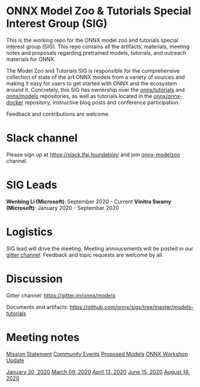 <!--- SPDX-License-Identifier: Apache-2.0 -->

# ONNX Model Zoo & Tutorials Special Interest Group (SIG)

This is the working repo for the ONNX model zoo and tutorials special interest group (SIG). This repo contains all the artifacts, materials, meeting notes and proposals regarding pretrained models, tutorials, and outreach materials for ONNX.

The Model Zoo and Tutorials SIG is responsible for the comprehensive collection of state of the art ONNX models from a variety of sources and making it easy for users to get started with ONNX and the ecosystem around it. Concretely, this SIG has ownership over the [onnx/tutorials](https://github.com/onnx/tutorials) and [onnx/models](https://github.com/onnx/models) repositories, as well as tutorials located in the [onnx/onnx-docker](https://github.com/onnx/onnx-docker) repository, instructive blog posts and conference participation.

Feedback and contributions are welcome.

# Slack channel
Please sign up at https://slack.lfai.foundation/ and join [onnx-modelzoo](https://lfaifoundation.slack.com/archives/C018RE2BRBL) channel.

# SIG Leads
**Wenbing Li (Microsoft)**: September 2020 - Current
**Vinitra Swamy (Microsoft)**: January 2020 - September 2020

# Logistics
SIG lead will drive the meeting. Meeting annoucements will be posted in our [gitter channel](https://gitter.im/onnx/models).
Feedback and topic requests are welcome by all.

# Discussion
Gitter channel: https://gitter.im/onnx/models

Documents and artifacts: https://github.com/onnx/sigs/tree/master/models-tutorials

# Meeting notes
[Mission Statement](docs/MissionStatement.md)
[Community Events](docs/CommunityEvents.md)
[Proposed Models](docs/ProposedModels.md)
[ONNX Workshop Update](docs/onnx-workshop-modelzoo-SIG-update.pdf)

[January 30, 2020](meetings/001-20200130.md)
[March 09, 2020](meetings/002-20200309.md)
[April 13, 2020](meetings/003-20200413.md)
[June 15, 2020](meetings/004-20200615.md)
[August 14, 2020](meetings/005-20200814.md)
